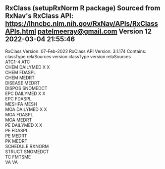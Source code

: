 RxClass (setupRxNorm R package)
Sourced from RxNav's RxClass API: https://lhncbc.nlm.nih.gov/RxNav/APIs/RxClassAPIs.html
patelmeeray@gmail.com
Version 12
2022-03-04 21:55:46
---
RxClass Version:		 07-Feb-2022
RxClass API Version: 3.1.174
Contains: 
	 	classType   relaSources   version classType   version relaSources  
	 	ATC1-4      ATC                                                    
	 	CHEM        DAILYMED      X                   X                    
	 	CHEM        FDASPL                                                 
	 	CHEM        MEDRT                                                  
	 	DISEASE     MEDRT                                                  
	 	DISPOS      SNOMEDCT                                               
	 	EPC         DAILYMED      X                   X                    
	 	EPC         FDASPL                                                 
	 	MESHPA      MESH                                                   
	 	MOA         DAILYMED      X                   X                    
	 	MOA         FDASPL                                                 
	 	MOA         MEDRT                                                  
	 	PE          DAILYMED      X                   X                    
	 	PE          FDASPL                                                 
	 	PE          MEDRT                                                  
	 	PK          MEDRT                                                  
	 	SCHEDULE    RXNORM                                                 
	 	STRUCT      SNOMEDCT                                               
	 	TC          FMTSME                                                 
	 	VA          VA                                                     
